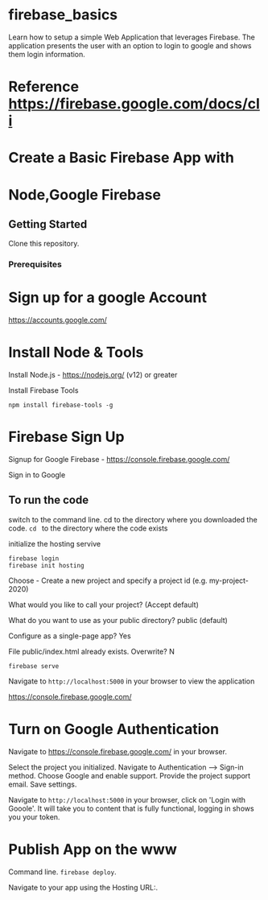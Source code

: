 # firebase_basics
Learn how to setup a simple Web Application that leverages Firebase. The application presents the user with an option to login to google and shows them login information.

# Reference https://firebase.google.com/docs/cli
# Create a Basic Firebase App with
# Node,Google Firebase

## Getting Started

Clone this repository.

### Prerequisites

# Sign up for a google Account
https://accounts.google.com/

# Install Node & Tools
Install Node.js - https://nodejs.org/ (v12) or greater

Install Firebase Tools
```
npm install firebase-tools -g
```

# Firebase Sign Up

Signup for Google Firebase - https://console.firebase.google.com/

Sign in to Google


## To run the code
switch to the command line. cd to the directory where you downloaded the code.
```cd ``` to the directory where the code exists

initialize the hosting servive
```
firebase login
firebase init hosting 
```

Choose - Create a new project and specify a project id (e.g. my-project-2020)

What would you like to call your project? (Accept default)

What do you want to use as your public directory? public (default)

Configure as a single-page app? Yes

File public/index.html already exists. Overwrite? N


```
firebase serve 
```

Navigate to ```http://localhost:5000``` in your browser to view the application

https://console.firebase.google.com/

# Turn on Google Authentication

Navigate to https://console.firebase.google.com/ in your browser.

Select the project you initialized. Navigate to Authentication --> Sign-in method. Choose Google and enable support. Provide the project support email. Save settings.

Navigate to ```http://localhost:5000``` in your browser, click on 'Login with Gooole'. It will take you to content that is fully functional, logging in shows you your token.

# Publish App on the www

Command line. ```firebase deploy```. 

Navigate to your app using the Hosting URL:.


